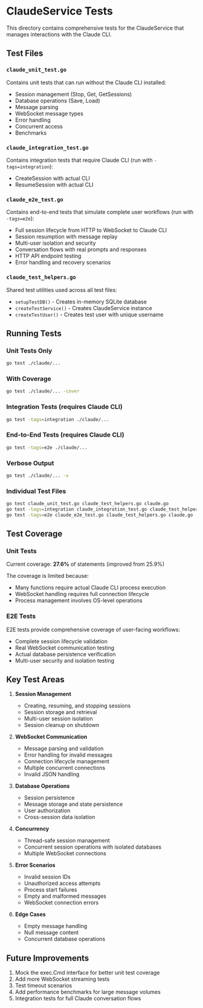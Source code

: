 # ClaudeService Tests

This directory contains comprehensive tests for the ClaudeService that manages interactions with the Claude CLI.

## Test Files

### `claude_unit_test.go`
Contains unit tests that can run without the Claude CLI installed:
- Session management (Stop, Get, GetSessions)
- Database operations (Save, Load)
- Message parsing
- WebSocket message types
- Error handling
- Concurrent access
- Benchmarks

### `claude_integration_test.go`
Contains integration tests that require Claude CLI (run with `-tags=integration`):
- CreateSession with actual CLI
- ResumeSession with actual CLI

### `claude_e2e_test.go`
Contains end-to-end tests that simulate complete user workflows (run with `-tags=e2e`):
- Full session lifecycle from HTTP to WebSocket to Claude CLI
- Session resumption with message replay
- Multi-user isolation and security
- Conversation flows with real prompts and responses
- HTTP API endpoint testing
- Error handling and recovery scenarios

### `claude_test_helpers.go`
Shared test utilities used across all test files:
- `setupTestDB()` - Creates in-memory SQLite database
- `createTestService()` - Creates ClaudeService instance  
- `createTestUser()` - Creates test user with unique username

## Running Tests

### Unit Tests Only
```bash
go test ./claude/...
```

### With Coverage
```bash
go test ./claude/... -cover
```

### Integration Tests (requires Claude CLI)
```bash
go test -tags=integration ./claude/...
```

### End-to-End Tests (requires Claude CLI)
```bash
go test -tags=e2e ./claude/...
```

### Verbose Output
```bash
go test ./claude/... -v
```

### Individual Test Files
```bash
go test claude_unit_test.go claude_test_helpers.go claude.go
go test -tags=integration claude_integration_test.go claude_test_helpers.go claude.go  
go test -tags=e2e claude_e2e_test.go claude_test_helpers.go claude.go
```

## Test Coverage

### Unit Tests
Current coverage: **27.6%** of statements (improved from 25.9%)

The coverage is limited because:
- Many functions require actual Claude CLI process execution
- WebSocket handling requires full connection lifecycle
- Process management involves OS-level operations

### E2E Tests  
E2E tests provide comprehensive coverage of user-facing workflows:
- Complete session lifecycle validation
- Real WebSocket communication testing
- Actual database persistence verification
- Multi-user security and isolation testing

## Key Test Areas

1. **Session Management**
   - Creating, resuming, and stopping sessions
   - Session storage and retrieval
   - Multi-user session isolation
   - Session cleanup on shutdown

2. **WebSocket Communication**
   - Message parsing and validation
   - Error handling for invalid messages
   - Connection lifecycle management
   - Multiple concurrent connections
   - Invalid JSON handling

3. **Database Operations**
   - Session persistence
   - Message storage and state persistence
   - User authorization
   - Cross-session data isolation

4. **Concurrency**
   - Thread-safe session management
   - Concurrent session operations with isolated databases
   - Multiple WebSocket connections

5. **Error Scenarios**
   - Invalid session IDs
   - Unauthorized access attempts
   - Process start failures
   - Empty and malformed messages
   - WebSocket connection errors

6. **Edge Cases**
   - Empty message handling
   - Null message content
   - Concurrent database operations

## Future Improvements

1. Mock the exec.Cmd interface for better unit test coverage
2. Add more WebSocket streaming tests
3. Test timeout scenarios
4. Add performance benchmarks for large message volumes
5. Integration tests for full Claude conversation flows